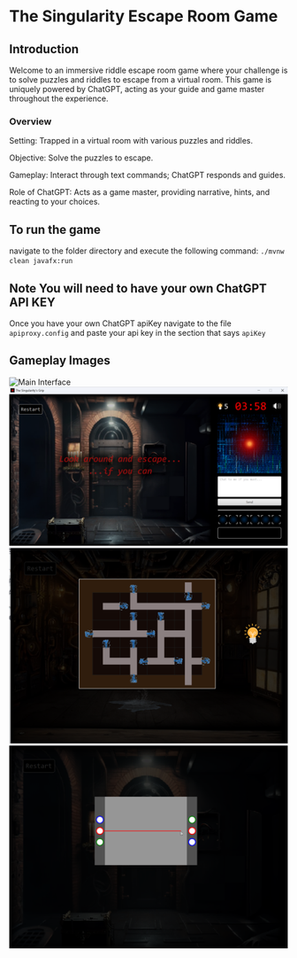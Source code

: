 # The Singularity Escape Room Game
## Introduction
Welcome to an immersive riddle escape room game where your challenge is to solve puzzles and riddles to escape from a virtual room. This game is uniquely powered by ChatGPT, acting as your guide and game master throughout the experience.

### Overview
Setting: Trapped in a virtual room with various puzzles and riddles.

Objective: Solve the puzzles to escape.

Gameplay: Interact through text commands; ChatGPT responds and guides.

Role of ChatGPT: Acts as a game master, providing narrative, hints, and reacting to your choices.

## To run the game

navigate to the folder directory and execute the following command:
`./mvnw clean javafx:run`

## Note You will need to have your own ChatGPT API KEY 
Once you have your own ChatGPT apiKey navigate to the file `apiproxy.config` and paste your api key in the section that says `apiKey`

## Gameplay Images
![Main Interface](images/demo.gif)
![Main Interface](images/image.png)
![Main Interface](images/image1.png)
![Main Interface](images/image2.png)